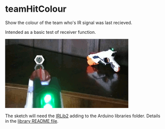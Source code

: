 # teamHitColour

Show the colour of the team who's IR signal was last recieved.

Intended as a basic test of receiver function. 

![](teamHitColour.gif)

The sketch will need the [IRLib2](https://github.com/cyborg5/IRLib2) adding
to the Arduino libraries folder. Details in the
[library README file](https://github.com/cyborg5/IRLib2/tree/master/IRLib2).
